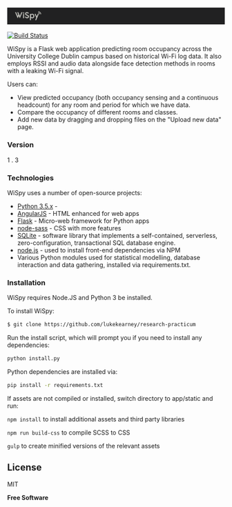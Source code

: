 ![WiSpy Logo](/app/static/WiSpyBanner.png?raw=true "WiSpy Logo")

[![Build Status](https://travis-ci.com/lukekearney/research-practicum.svg?token=9AQVD3a9aH85bqC19gfz&branch=master)](https://travis-ci.com/lukekearney/research-practicum)

WiSpy is a Flask web application predicting room occupancy across the University College Dublin campus based on historical Wi-Fi log data. It also employs RSSI and audio data alongside face detection methods in rooms with a leaking Wi-Fi signal.  

Users can:
  - View predicted occupancy (both occupancy sensing and a continuous headcount) for any room and period for which we have data. 
  - Compare the occupancy of different rooms and classes.
  - Add new data by dragging and dropping files on the "Upload new data" page.

### Version
1 . 3

### Technologies

WiSpy uses a number of open-source projects:
* [Python 3.5.x] - 
* [AngularJS] - HTML enhanced for web apps
* [Flask] - Micro-web framework for Python apps
* [node-sass] - CSS with more features
* [SQLite] - software library that implements a self-contained, serverless, zero-configuration, transactional SQL database engine.
* [node.js] - used to install front-end dependencies via NPM
* Various Python modules used for statistical modelling, database interaction and data gathering, installed via requirements.txt. 

### Installation

WiSpy requires Node.JS and Python 3 be installed.

To install WiSpy:
```sh
$ git clone https://github.com/lukekearney/research-practicum
```

Run the install script, which will prompt you if you need to install any dependencies: 
```sh
python install.py
```

Python dependencies are installed via:
```sh
pip install -r requirements.txt
```

If assets are not compiled or installed, switch directory to app/static and run:

```npm install``` to install additional assets and third party libraries

```npm run build-css``` to compile SCSS to CSS

```gulp``` to create minified versions of the relevant assets

License
----

MIT

**Free Software**

[//]: # (These are reference links used in the file. http://stackoverflow.com/questions/4823468/store-comments-in-markdown-syntax)

   [Python 3.5.x]: <https://docs.python.org>
   [Flask]: <http://flask.pocoo.org/>
   [node.js]: <http://nodejs.org>
   [jQuery]: <http://jquery.com>
   [AngularJS]: <http://angularjs.org>
   [node-sass]: <https://github.com/sass/node-sass>
   [SQLite]: <https://www.sqlite.org/>
   [here]: <https://github.com/lukekearney/research-practicum/blob/master/app/static/package.json>
